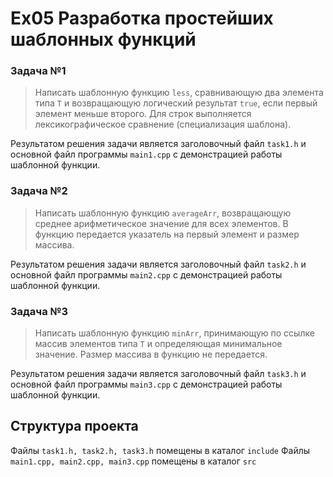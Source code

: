 
# Ex05 Разработка простейших шаблонных функций

### Задача №1


> Написать шаблонную функцию `less`,  сравнивающую два элемента типа `T` и возвращающую логический результат `true`, если первый элемент меньше второго. Для строк выполняется лексикографическое сравнение (специализация шаблона).

Результатом решения задачи является заголовочный файл `task1.h` и основной файл программы `main1.cpp` с демонстрацией работы шаблонной функции.

### Задача №2

> Написать шаблонную функцию `averageArr`, возвращающую среднее арифметическое значение для всех элементов. В функцию передается указатель на первый элемент и размер массива.

Результатом решения задачи является заголовочный файл `task2.h` и основной файл программы `main2.cpp` с демонстрацией работы шаблонной функции.

### Задача №3


> Написать шаблонную функцию `minArr`, принимающую по ссылке массив элементов типа `T` и определяющая минимальное значение. Размер массива в функцию не передается.

Результатом решения задачи является заголовочный файл `task3.h` и основной файл программы `main3.cpp` с демонстрацией работы шаблонной функции.
 
## Структура проекта

Файлы `task1.h, task2.h, task3.h` помещены в каталог `include`
Файлы `main1.cpp, main2.cpp, main3.cpp` помещены в каталог `src` 